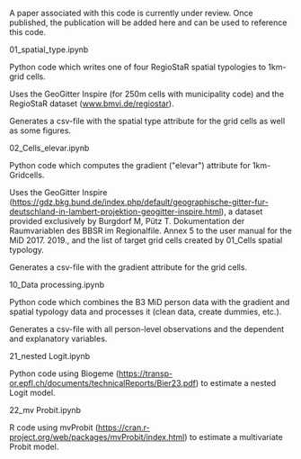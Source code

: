 A paper associated with this code is currently under review. Once published, the publication will be added here and can be used to reference this code.


01_spatial_type.ipynb 

Python code which writes one of four RegioStaR spatial typologies to 1km-grid cells.

Uses the GeoGitter Inspire (for 250m cells with municipality code) and the RegioStaR dataset (www.bmvi.de/regiostar).

Generates a csv-file with the spatial type attribute for the grid cells as well as some figures.


02_Cells_elevar.ipynb

Python code which computes the gradient ("elevar") attribute for 1km-Gridcells.

Uses the GeoGitter Inspire (https://gdz.bkg.bund.de/index.php/default/geographische-gitter-fur-deutschland-in-lambert-projektion-geogitter-inspire.html), a dataset provided exclusively by Burgdorf M, Pütz T. Dokumentation der Raumvariablen des BBSR im Regionalfile. Annex 5 to the user manual for the MiD 2017. 2019., and the list of target grid cells created by 01_Cells spatial typology. 

Generates a csv-file with the gradient attribute for the grid cells.


10_Data processing.ipynb

Python code which combines the B3 MiD person data with the gradient and spatial typology data and processes it (clean data, create dummies, etc.).

Generates a csv-file with all person-level observations and the dependent and explanatory variables.


21_nested Logit.ipynb

Python code using Biogeme (https://transp-or.epfl.ch/documents/technicalReports/Bier23.pdf) to estimate a nested Logit model.


22_mv Probit.ipynb

R code using mvProbit (https://cran.r-project.org/web/packages/mvProbit/index.html) to estimate a multivariate Probit model.
